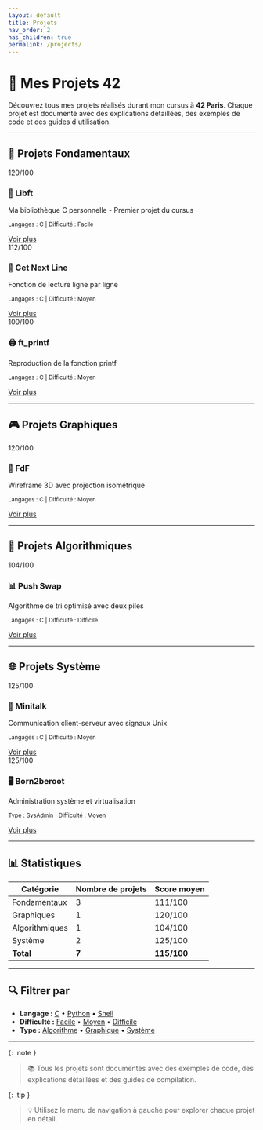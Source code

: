 ```yaml
---
layout: default
title: Projets
nav_order: 2
has_children: true
permalink: /projects/
---
```


# 📁 Mes Projets 42

Découvrez tous mes projets réalisés durant mon cursus à **42 Paris**. Chaque projet est documenté avec des explications détaillées, des exemples de code et des guides d'utilisation.

---

## 🌟 Projets Fondamentaux

<div class="card-container">
  <div class="project-card">
    <span class="badge badge-success">120/100</span>
    <h3>🔷 Libft</h3>
    <p>Ma bibliothèque C personnelle - Premier projet du cursus</p>
    <p><small>Langages : C | Difficulté : Facile</small></p>
    <a href="{{ site.baseurl }}/projects/libft" class="btn btn-primary">Voir plus</a>
  </div>

  <div class="project-card">
    <span class="badge badge-success">112/100</span>
    <h3>📄 Get Next Line</h3>
    <p>Fonction de lecture ligne par ligne</p>
    <p><small>Langages : C | Difficulté : Moyen</small></p>
    <a href="{{ site.baseurl }}/projects/get-next-line" class="btn btn-primary">Voir plus</a>
  </div>

  <div class="project-card">
    <span class="badge badge-success">100/100</span>
    <h3>🖨️ ft_printf</h3>
    <p>Reproduction de la fonction printf</p>
    <p><small>Langages : C | Difficulté : Moyen</small></p>
    <a href="{{ site.baseurl }}/projects/ft-printf" class="btn btn-primary">Voir plus</a>
  </div>
</div>

---

## 🎮 Projets Graphiques

<div class="card-container">
  <div class="project-card">
    <span class="badge badge-success">120/100</span>
    <h3>🎨 FdF</h3>
    <p>Wireframe 3D avec projection isométrique</p>
    <p><small>Langages : C | Difficulté : Moyen</small></p>
    <a href="{{ site.baseurl }}/projects/fdf" class="btn btn-primary">Voir plus</a>
  </div>
</div>

---

## 🧮 Projets Algorithmiques

<div class="card-container">
  <div class="project-card">
    <span class="badge badge-success">104/100</span>
    <h3>📊 Push Swap</h3>
    <p>Algorithme de tri optimisé avec deux piles</p>
    <p><small>Langages : C | Difficulté : Difficile</small></p>
    <a href="{{ site.baseurl }}/projects/push-swap" class="btn btn-primary">Voir plus</a>
  </div>
</div>

---

## 🌐 Projets Système

<div class="card-container">
  <div class="project-card">
    <span class="badge badge-success">125/100</span>
    <h3>📡 Minitalk</h3>
    <p>Communication client-serveur avec signaux Unix</p>
    <p><small>Langages : C | Difficulté : Moyen</small></p>
    <a href="{{ site.baseurl }}/projects/minitalk" class="btn btn-primary">Voir plus</a>
  </div>

  <div class="project-card">
    <span class="badge badge-success">125/100</span>
    <h3>🖥️ Born2beroot</h3>
    <p>Administration système et virtualisation</p>
    <p><small>Type : SysAdmin | Difficulté : Moyen</small></p>
    <a href="{{ site.baseurl }}/projects/born2beroot" class="btn btn-primary">Voir plus</a>
  </div>
</div>

---

## 📊 Statistiques

| Catégorie | Nombre de projets | Score moyen |
|-----------|-------------------|-------------|
| Fondamentaux | 3 | 111/100 |
| Graphiques | 1 | 120/100 |
| Algorithmiques | 1 | 104/100 |
| Système | 2 | 125/100 |
| **Total** | **7** | **115/100** |

---

## 🔍 Filtrer par

- **Langage :** [C](#) • [Python](#) • [Shell](#)
- **Difficulté :** [Facile](#) • [Moyen](#) • [Difficile](#)
- **Type :** [Algorithme](#) • [Graphique](#) • [Système](#)

---

{: .note }
> 📚 Tous les projets sont documentés avec des exemples de code, des explications détaillées et des guides de compilation.

{: .tip }
> 💡 Utilisez le menu de navigation à gauche pour explorer chaque projet en détail.